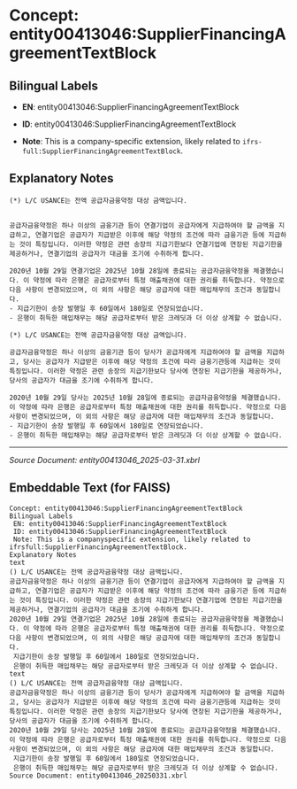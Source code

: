 # Concept: entity00413046:SupplierFinancingAgreementTextBlock

## Bilingual Labels
- **EN**: entity00413046:SupplierFinancingAgreementTextBlock

- **ID**: entity00413046:SupplierFinancingAgreementTextBlock
- **Note**: This is a company-specific extension, likely related to `ifrs-full:SupplierFinancingAgreementTextBlock`.

## Explanatory Notes
```text
(*) L/C USANCE는 전액 공급자금융약정 대상 금액입니다.


공급자금융약정은 하나 이상의 금융기관 등이 연결기업이 공급자에게 지급하여야 할 금액을 지급하고, 연결기업은 공급자가 지급받은 이후에 해당 약정의 조건에 따라 금융기관 등에 지급하는 것이 특징입니다. 이러한 약정은 관련 송장의 지급기한보다 연결기업에 연장된 지급기한을 제공하거나, 연결기업의 공급자가 대금을 조기에 수취하게 합니다.

2020년 10월 29일 연결기업은 2025년 10월 28일에 종료되는 공급자금융약정을 체결했습니다. 이 약정에 따라 은행은 공급자로부터 특정 매출채권에 대한 권리를 취득합니다. 약정으로 다음 사항이 변경되었으며, 이 외의 사항은 해당 공급자에 대한 매입채무의 조건과 동일합니다.
- 지급기한이 송장 발행일 후 60일에서 180일로 연장되었습니다. 
- 은행이 취득한 매입채무는 해당 공급자로부터 받은 크레딧과 더 이상 상계할 수 없습니다.
```
```text
(*) L/C USANCE는 전액 공급자금융약정 대상 금액입니다.

공급자금융약정은 하나 이상의 금융기관 등이 당사가 공급자에게 지급하여야 할 금액을 지급하고, 당사는 공급자가 지급받은 이후에 해당 약정의 조건에 따라 금융기관등에 지급하는 것이 특징입니다. 이러한 약정은 관련 송장의 지급기한보다 당사에 연장된 지급기한을 제공하거나, 당사의 공급자가 대금을 조기에 수취하게 합니다.

2020년 10월 29일 당사는 2025년 10월 28일에 종료되는 공급자금융약정을 체결했습니다. 이 약정에 따라 은행은 공급자로부터 특정 매출채권에 대한 권리를 취득합니다. 약정으로 다음 사항이 변경되었으며, 이 외의 사항은 해당 공급자에 대한 매입채무의 조건과 동일합니다.
- 지급기한이 송장 발행일 후 60일에서 180일로 연장되었습니다. 
- 은행이 취득한 매입채무는 해당 공급자로부터 받은 크레딧과 더 이상 상계할 수 없습니다.
```

---
*Source Document: entity00413046_2025-03-31.xbrl*
## Embeddable Text (for FAISS)
```text
Concept: entity00413046:SupplierFinancingAgreementTextBlock
Bilingual Labels
 EN: entity00413046:SupplierFinancingAgreementTextBlock
 ID: entity00413046:SupplierFinancingAgreementTextBlock
 Note: This is a companyspecific extension, likely related to ifrsfull:SupplierFinancingAgreementTextBlock.
Explanatory Notes
text
() L/C USANCE는 전액 공급자금융약정 대상 금액입니다.
공급자금융약정은 하나 이상의 금융기관 등이 연결기업이 공급자에게 지급하여야 할 금액을 지급하고, 연결기업은 공급자가 지급받은 이후에 해당 약정의 조건에 따라 금융기관 등에 지급하는 것이 특징입니다. 이러한 약정은 관련 송장의 지급기한보다 연결기업에 연장된 지급기한을 제공하거나, 연결기업의 공급자가 대금을 조기에 수취하게 합니다.
2020년 10월 29일 연결기업은 2025년 10월 28일에 종료되는 공급자금융약정을 체결했습니다. 이 약정에 따라 은행은 공급자로부터 특정 매출채권에 대한 권리를 취득합니다. 약정으로 다음 사항이 변경되었으며, 이 외의 사항은 해당 공급자에 대한 매입채무의 조건과 동일합니다.
 지급기한이 송장 발행일 후 60일에서 180일로 연장되었습니다. 
 은행이 취득한 매입채무는 해당 공급자로부터 받은 크레딧과 더 이상 상계할 수 없습니다.
text
() L/C USANCE는 전액 공급자금융약정 대상 금액입니다.
공급자금융약정은 하나 이상의 금융기관 등이 당사가 공급자에게 지급하여야 할 금액을 지급하고, 당사는 공급자가 지급받은 이후에 해당 약정의 조건에 따라 금융기관등에 지급하는 것이 특징입니다. 이러한 약정은 관련 송장의 지급기한보다 당사에 연장된 지급기한을 제공하거나, 당사의 공급자가 대금을 조기에 수취하게 합니다.
2020년 10월 29일 당사는 2025년 10월 28일에 종료되는 공급자금융약정을 체결했습니다. 이 약정에 따라 은행은 공급자로부터 특정 매출채권에 대한 권리를 취득합니다. 약정으로 다음 사항이 변경되었으며, 이 외의 사항은 해당 공급자에 대한 매입채무의 조건과 동일합니다.
 지급기한이 송장 발행일 후 60일에서 180일로 연장되었습니다. 
 은행이 취득한 매입채무는 해당 공급자로부터 받은 크레딧과 더 이상 상계할 수 없습니다.
Source Document: entity00413046_20250331.xbrl
```